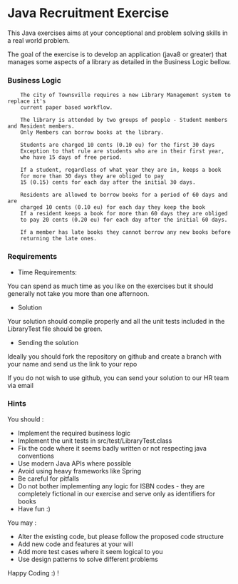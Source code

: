 # Java Recruitment Exercise

This Java exercises aims at your conceptional and problem solving skills in a real world
problem.

The goal of the exercise is to develop an application (java8 or greater) that manages some aspects
of a library as detailed in the Business Logic bellow.

### Business Logic

```text
    The city of Townsville requires a new Library Management system to replace it's
    current paper based workflow.
    
    The library is attended by two groups of people - Student members and Resident members.
    Only Members can borrow books at the library.
    
    Students are charged 10 cents (0.10 eu) for the first 30 days
    Exception to that rule are students who are in their first year,
    who have 15 days of free period.
    
    If a student, regardless of what year they are in, keeps a book
    for more than 30 days they are obliged to pay 
    15 (0.15) cents for each day after the initial 30 days.
    
    Residents are allowed to borrow books for a period of 60 days and are
    charged 10 cents (0.10 eu) for each day they keep the book
    If a resident keeps a book for more than 60 days they are obliged 
    to pay 20 cents (0.20 eu) for each day after the initial 60 days.
    
    If a member has late books they cannot borrow any new books before
    returning the late ones. 
```

### Requirements

* Time Requirements:

You can spend as much time as you like on the exercises but it should generally not take you more than
one afternoon. 

* Solution

Your solution should compile properly and all the unit tests included in the LibraryTest file should be green. 

* Sending the solution

Ideally you should fork the repository on github and create a branch with your name and send us the link to your repo

If you do not wish to use github, you can send your solution to our HR team via email
 

### Hints

You should :

* Implement the required business logic
* Implement the unit tests in src/test/LibraryTest.class
* Fix the code where it seems badly written or not respecting java conventions
* Use modern Java APIs where possible
* Avoid using heavy frameworks like Spring
* Be careful for pitfalls
* Do not bother implementing any logic for ISBN codes - they are completely fictional in our exercise
and serve only as identifiers for books
* Have fun :)


You may :

* Alter the existing code, but please follow the proposed code structure
* Add new code and features at your will
* Add more test cases where it seem logical to you
* Use design patterns to solve different problems

Happy Coding :) !